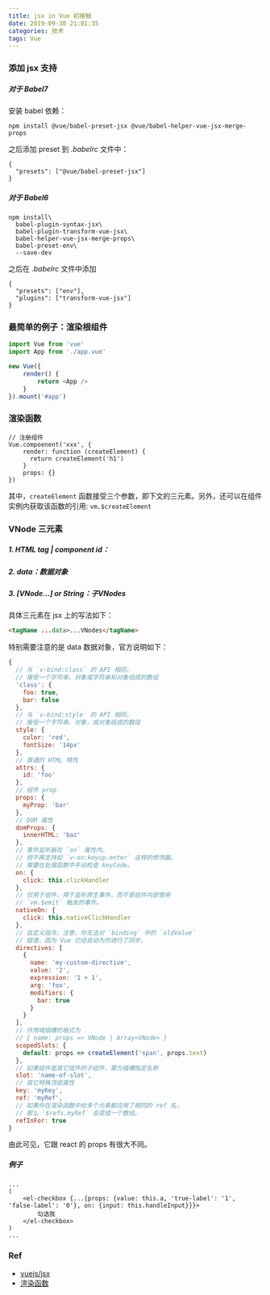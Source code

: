 ```yaml
---
title: jsx in Vue 初接触
date: 2019-09-30 21:01:35
categories: 技术
tags: Vue
---
```


### 添加 jsx 支持

##### 对于 Babel7

安装 babel 依赖：

```
npm install @vue/babel-preset-jsx @vue/babel-helper-vue-jsx-merge-props
```

之后添加 preset 到 *.babelrc* 文件中：
```
{
  "presets": ["@vue/babel-preset-jsx"]
}
```

<!--more-->

##### 对于 Babel6

```
npm install\
  babel-plugin-syntax-jsx\
  babel-plugin-transform-vue-jsx\
  babel-helper-vue-jsx-merge-props\
  babel-preset-env\
  --save-dev
```

之后在 *.babelrc* 文件中添加
```
{
  "presets": ["env"],
  "plugins": ["transform-vue-jsx"]
}
```

### 最简单的例子：渲染根组件

```js
import Vue from 'vue'
import App from './app.vue'

new Vue({
    render() {
        return <App />
    }
}).mount('#app')
```


### 渲染函数

```
// 注册组件
Vue.compoenent('xxx', {
    render: function (createElement) {
      return createElement('h1')
    }
    props: {}
})
```

其中，`createElement` 函数接受三个参数，即下文的三元素。另外，还可以在组件实例内获取该函数的引用: `vm.$createElement`

### VNode 三元素

##### 1. HTML tag | component id：

##### 2. data：数据对象

##### 3. [VNode...] or String：子VNodes

具体三元素在 jsx 上的写法如下：
```html
<tagName ...data>...VNodes</tagName>
```

特别需要注意的是 data 数据对象，官方说明如下：
```js
{
  // 与 `v-bind:class` 的 API 相同，
  // 接受一个字符串、对象或字符串和对象组成的数组
  'class': {
    foo: true,
    bar: false
  },
  // 与 `v-bind:style` 的 API 相同，
  // 接受一个字符串、对象，或对象组成的数组
  style: {
    color: 'red',
    fontSize: '14px'
  },
  // 普通的 HTML 特性
  attrs: {
    id: 'foo'
  },
  // 组件 prop
  props: {
    myProp: 'bar'
  },
  // DOM 属性
  domProps: {
    innerHTML: 'baz'
  },
  // 事件监听器在 `on` 属性内，
  // 但不再支持如 `v-on:keyup.enter` 这样的修饰器。
  // 需要在处理函数中手动检查 keyCode。
  on: {
    click: this.clickHandler
  },
  // 仅用于组件，用于监听原生事件，而不是组件内部使用
  // `vm.$emit` 触发的事件。
  nativeOn: {
    click: this.nativeClickHandler
  },
  // 自定义指令。注意，你无法对 `binding` 中的 `oldValue`
  // 赋值，因为 Vue 已经自动为你进行了同步。
  directives: [
    {
      name: 'my-custom-directive',
      value: '2',
      expression: '1 + 1',
      arg: 'foo',
      modifiers: {
        bar: true
      }
    }
  ],
  // 作用域插槽的格式为
  // { name: props => VNode | Array<VNode> }
  scopedSlots: {
    default: props => createElement('span', props.text)
  },
  // 如果组件是其它组件的子组件，需为插槽指定名称
  slot: 'name-of-slot',
  // 其它特殊顶层属性
  key: 'myKey',
  ref: 'myRef',
  // 如果你在渲染函数中给多个元素都应用了相同的 ref 名，
  // 那么 `$refs.myRef` 会变成一个数组。
  refInFor: true
}
```

由此可见，它跟 react 的 props 有很大不同。

##### 例子

```
...
(
    <el-checkbox {...{props: {value: this.a, 'true-label': '1', 'false-label': '0'}, on: {input: this.handleInput}}}>
        勾选我
    </el-checkbox>
)
...
```

### Ref

- [vuejs/jsx](https://github.com/vuejs/jsx)
- [渲染函数](https://cn.vuejs.org/v2/guide/render-function.html)
